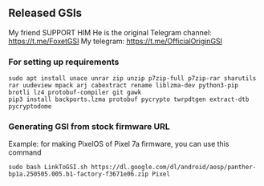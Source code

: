 ## Released GSIs
My friend SUPPORT HIM He is the original Telegram channel: https://t.me/FoxetGSI
My telegram: https://t.me/OfficialOriginGSI

### For setting up requirements
```
sudo apt install unace unrar zip unzip p7zip-full p7zip-rar sharutils rar uudeview mpack arj cabextract rename liblzma-dev python3-pip brotli lz4 protobuf-compiler git gawk
pip3 install backports.lzma protobuf pycrypto twrpdtgen extract-dtb pycryptodome
```

### Generating GSI from stock firmware URL
Example: for making PixelOS of Pixel 7a firmware, you can use this command
```
sudo bash LinkToGSI.sh https://dl.google.com/dl/android/aosp/panther-bp1a.250505.005.b1-factory-f3671e06.zip Pixel
```
